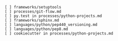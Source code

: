     [ ] frameworks/setuptools 
    [ ] processes/git-flow.md
    [ ] py.test in processes/python-projects.md
    [ ] frameworks/sphinx.md 
    [ ] languages/python/pep440_versioning.md
    [ ] languages/python/pep8.md
    [ ] cookiecutter in processes/python-projects.md
